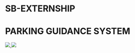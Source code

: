 # SB-EXTERNSHIP

# PARKING GUIDANCE SYSTEM

<a href="https://youtu.be/65-c2EMJJe0">
    <img src="https://encrypted-tbn0.gstatic.com/images?q=tbn:ANd9GcT9bz7pAntT192xKO5nQ4I3BzBhrV3VuxtSnA&usqp=CAU" style="max-width: 100%"></img>
</a>


<a href="https://universe.roboflow.com/abby/cars-ggvem">
    <img src="https://app.roboflow.com/images/download-dataset-badge.svg"></img>
</a>
